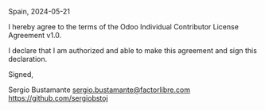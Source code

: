 Spain, 2024-05-21

I hereby agree to the terms of the Odoo Individual Contributor License
Agreement v1.0.

I declare that I am authorized and able to make this agreement and sign this
declaration.

Signed,

Sergio Bustamante sergio.bustamante@factorlibre.com https://github.com/sergiobstoj